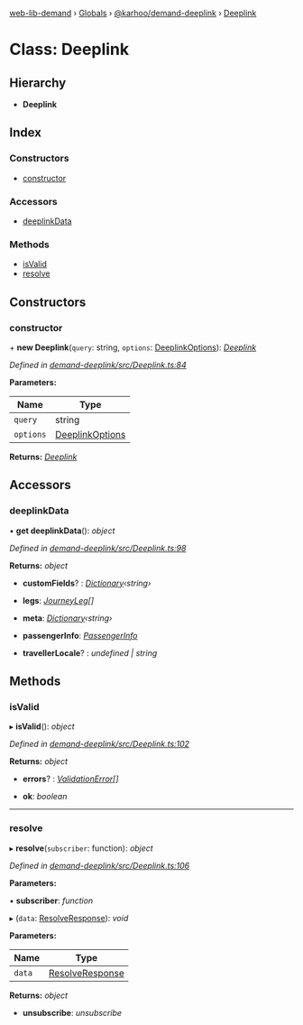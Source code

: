 [web-lib-demand](../README.md) › [Globals](../globals.md) › [@karhoo/demand-deeplink](../modules/_karhoo_demand_deeplink.md) › [Deeplink](_karhoo_demand_deeplink.deeplink.md)

# Class: Deeplink

## Hierarchy

* **Deeplink**

## Index

### Constructors

* [constructor](_karhoo_demand_deeplink.deeplink.md#constructor)

### Accessors

* [deeplinkData](_karhoo_demand_deeplink.deeplink.md#deeplinkdata)

### Methods

* [isValid](_karhoo_demand_deeplink.deeplink.md#isvalid)
* [resolve](_karhoo_demand_deeplink.deeplink.md#resolve)

## Constructors

###  constructor

\+ **new Deeplink**(`query`: string, `options`: [DeeplinkOptions](../modules/_karhoo_demand_deeplink.md#deeplinkoptions)): *[Deeplink](_karhoo_demand_deeplink.deeplink.md)*

*Defined in [demand-deeplink/src/Deeplink.ts:84](https://github.com/karhoo/web-lib-demand/blob/fbcb272/packages/demand-deeplink/src/Deeplink.ts#L84)*

**Parameters:**

Name | Type |
------ | ------ |
`query` | string |
`options` | [DeeplinkOptions](../modules/_karhoo_demand_deeplink.md#deeplinkoptions) |

**Returns:** *[Deeplink](_karhoo_demand_deeplink.deeplink.md)*

## Accessors

###  deeplinkData

• **get deeplinkData**(): *object*

*Defined in [demand-deeplink/src/Deeplink.ts:98](https://github.com/karhoo/web-lib-demand/blob/fbcb272/packages/demand-deeplink/src/Deeplink.ts#L98)*

**Returns:** *object*

* **customFields**? : *[Dictionary](../modules/_karhoo_demand_deeplink.md#dictionary)‹string›*

* **legs**: *[JourneyLeg](../modules/_karhoo_demand_deeplink.md#journeyleg)[]*

* **meta**: *[Dictionary](../modules/_karhoo_demand_deeplink.md#dictionary)‹string›*

* **passengerInfo**: *[PassengerInfo](../modules/_karhoo_demand_deeplink.md#passengerinfo)*

* **travellerLocale**? : *undefined | string*

## Methods

###  isValid

▸ **isValid**(): *object*

*Defined in [demand-deeplink/src/Deeplink.ts:102](https://github.com/karhoo/web-lib-demand/blob/fbcb272/packages/demand-deeplink/src/Deeplink.ts#L102)*

**Returns:** *object*

* **errors**? : *[ValidationError](../modules/_karhoo_demand_deeplink.md#validationerror)[]*

* **ok**: *boolean*

___

###  resolve

▸ **resolve**(`subscriber`: function): *object*

*Defined in [demand-deeplink/src/Deeplink.ts:106](https://github.com/karhoo/web-lib-demand/blob/fbcb272/packages/demand-deeplink/src/Deeplink.ts#L106)*

**Parameters:**

▪ **subscriber**: *function*

▸ (`data`: [ResolveResponse](../modules/_karhoo_demand_deeplink.md#resolveresponse)): *void*

**Parameters:**

Name | Type |
------ | ------ |
`data` | [ResolveResponse](../modules/_karhoo_demand_deeplink.md#resolveresponse) |

**Returns:** *object*

* **unsubscribe**: *unsubscribe*
